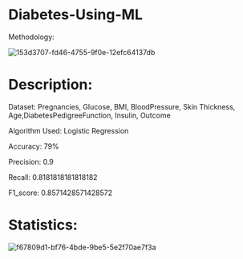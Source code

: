 # Diabetes-Using-ML

Methodology:

![153d3707-fd46-4755-9f0e-12efc64137db](https://github.com/Yashasvi-b/Diabetes-Using-ML/assets/92221403/0298c9bb-2ea2-4032-9fbc-630f09870b75)


# Description:

Dataset: Pregnancies, Glucose, BMI, BloodPressure, Skin Thickness, Age,DiabetesPedigreeFunction, Insulin, Outcome

Algorithm Used: Logistic Regression

Accuracy: 79%

Precision: 0.9

Recall: 0.8181818181818182

F1_score: 0.8571428571428572


# Statistics:

![f67809d1-bf76-4bde-9be5-5e2f70ae7f3a](https://github.com/Yashasvi-b/Diabetes-Using-ML/assets/92221403/cec774e3-f3c7-4190-af39-ef15bf577611)


